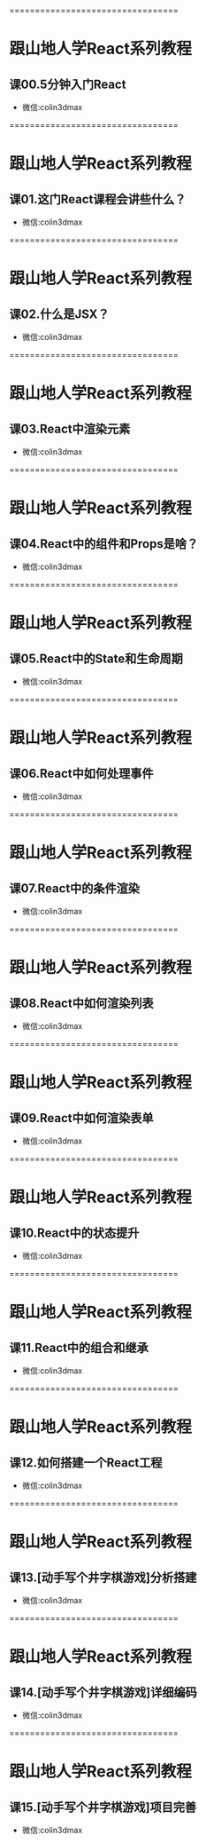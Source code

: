 =================================

# 跟山地人学React系列教程

## 课00.5分钟入门React

* 微信:colin3dmax

=================================

# 跟山地人学React系列教程

## 课01.这门React课程会讲些什么？

* 微信:colin3dmax

=================================

# 跟山地人学React系列教程

## 课02.什么是JSX？

* 微信:colin3dmax

=================================

# 跟山地人学React系列教程

## 课03.React中渲染元素

* 微信:colin3dmax

=================================

# 跟山地人学React系列教程

## 课04.React中的组件和Props是啥？

* 微信:colin3dmax

=================================

# 跟山地人学React系列教程

## 课05.React中的State和生命周期

* 微信:colin3dmax

=================================

# 跟山地人学React系列教程

## 课06.React中如何处理事件

* 微信:colin3dmax

=================================

# 跟山地人学React系列教程

## 课07.React中的条件渲染

* 微信:colin3dmax

=================================

# 跟山地人学React系列教程

## 课08.React中如何渲染列表

* 微信:colin3dmax

=================================

# 跟山地人学React系列教程

## 课09.React中如何渲染表单

* 微信:colin3dmax

=================================

# 跟山地人学React系列教程

## 课10.React中的状态提升

* 微信:colin3dmax

=================================

# 跟山地人学React系列教程

## 课11.React中的组合和继承

* 微信:colin3dmax

=================================

# 跟山地人学React系列教程

## 课12.如何搭建一个React工程

* 微信:colin3dmax


=================================

# 跟山地人学React系列教程

## 课13.[动手写个井字棋游戏]分析搭建

* 微信:colin3dmax

=================================

# 跟山地人学React系列教程

## 课14.[动手写个井字棋游戏]详细编码

* 微信:colin3dmax

=================================

# 跟山地人学React系列教程

## 课15.[动手写个井字棋游戏]项目完善

* 微信:colin3dmax
